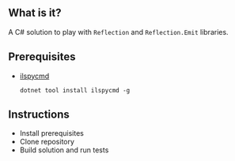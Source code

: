 ## What is it?

A C# solution to play with `Reflection` and `Reflection.Emit` libraries.

## Prerequisites

* [ilspycmd](https://github.com/icsharpcode/ILSpy/tree/master/ICSharpCode.Decompiler.Console)

  ```
  dotnet tool install ilspycmd -g
  ```

## Instructions

- Install prerequisites
- Clone repository
- Build solution and run tests
